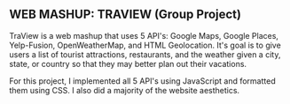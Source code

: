 WEB MASHUP: TRAVIEW (Group Project)
-----------------------------------------------------------
TraView is a web mashup that uses 5 API's: Google Maps, Google Places, Yelp-Fusion, OpenWeatherMap, and HTML Geolocation. It's goal is to
give users a list of tourist attractions, restaurants, and the weather given a city, state, or country so that they may better
plan out their vacations.

For this project, I implemented all 5 API's using JavaScript and formatted them using CSS. I also did a majority of the website aesthetics.
